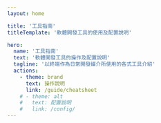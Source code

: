 ```yaml
---
layout: home

title: '工具指南'
titleTemplate: '軟體開發工具的使用及配置說明'

hero:
  name: '工具指南'
  text: '軟體開發工具的操作及配置說明'
  tagline: '以終端作為日常開發媒介所使用的各式工具介紹'
  actions:
    - theme: brand
      text: 操作說明
      link: /guide/cheatsheet
    # - theme: alt
    #   text: 配置說明
    #   link: /config/
---
```

